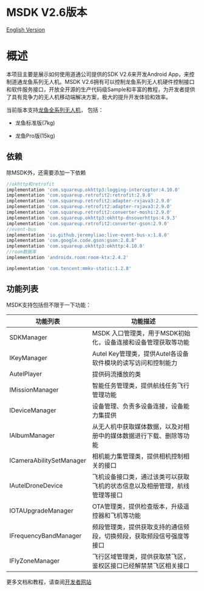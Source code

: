 # MSDK V2.6版本

[English Version](README.md)

# 概述

本项目主要是展示如何使用道通公司提供的SDK V2.6来开发Android App，来控制道通龙鱼系列无人机。MSDK V2.6拥有可以控制龙鱼系列无人机硬件控制接口和软件服务接口，开放全开源的生产代码级Sample和丰富的教程，为开发者提供了具有竞争力的无人机移动端解决方案，极大的提升开发体验和效率。

当前版本支持[龙鱼全系列无人机](https://www.autelrobotics.cn/productdetail/dragonfish-series-drones/)， 包括：

* 龙鱼标准版(7kg)

* 龙鱼Pro版(15kg)

## 依赖

除MSDK外，还需要添加一下依赖
```js
//okhttp和retrofit
implementation 'com.squareup.okhttp3:logging-interceptor:4.10.0'
implementation 'com.squareup.retrofit2:retrofit:2.9.0'
implementation 'com.squareup.retrofit2:adapter-rxjava3:2.9.0'
implementation 'com.squareup.retrofit2:adapter-rxjava3:2.9.0'
implementation 'com.squareup.retrofit2:converter-moshi:2.9.0'
implementation 'com.squareup.okhttp3:okhttp-dnsoverhttps:4.9.3'
implementation 'com.squareup.retrofit2:converter-gson:2.9.0'
//event-bus
implementation 'io.github.jeremyliao:live-event-bus-x:1.8.0'
implementation 'com.google.code.gson:gson:2.8.8"
implementation 'com.squareup.okhttp3:okhttp:4.10.0'
//room数据库
implementation 'androidx.room:room-ktx:2.4.2'

implementation 'com.tencent:mmkv-static:1.2.8'
```

## 功能列表

MSDK支持包括但不限于一下功能：

| 功能列表                 | 功能描述                                                     |
| ------------------------ | ------------------------------------------------------------ |
| SDKManager               | MSDK 入口管理类，用于MSDK初始化，设备连接和设备管理获取等功能 |
| IKeyManager              | Autel Key管理类，提供Autel各设备软件模块的读写访问和控制能力 |
| AutelPlayer              | 提供码流播放的类                                             |
| IMissionManager          | 智能任务管理类，提供航线任务飞行管理功能                     |
| IDeviceManager           | 设备管理、负责多设备连接，设备能力集提供                     |
| IAlbumManager            | 从无人机中获取媒体数据，以及对相册中的媒体数据进行下载、删除等功能 |
| ICameraAbilitySetManager | 相机能力集管理类，提供相机控制相关的接口                     |
| IAutelDroneDevice        | 飞机设备接口类，通过该类可以获取飞机的状态信息以及相册管理，航线管理等接口 |
| IOTAUpgradeManager       | OTA管理类，提供检查版本，升级遥控器和飞机等功能              |
| IFrequencyBandManager    | 频段管理类，提供获取支持的通信频段，切换频段，获取频段信号强度等接口 |
| IFlyZoneManager          | 飞行区域管理类，提供获取禁飞区，鉴权区接口已经解禁禁飞区相关接口 |


更多文档和教程，请查阅[开发者网站](https://developer.autelrobotics.cn/doc/v2.6/mobile_sdk/cn/00/1)